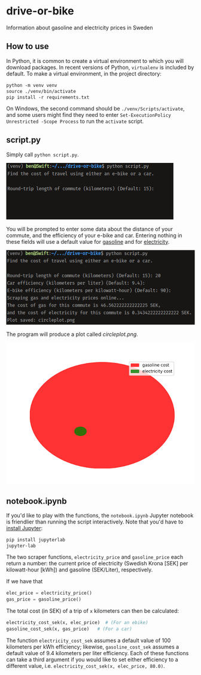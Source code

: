# drive-or-bike
Information about gasoline and electricity prices in Sweden

## How to use

In Python, it is common to create a virtual environment to which you will download packages. In recent versions of
Python, `virtualenv` is included by default. To make a virtual environment, in the project directory:

```commandline
python -m venv venv
source ./venv/bin/activate
pip install -r requirements.txt
```

On Windows, the second command should be `./venv/Scripts/activate`, and some users might find they need to enter 
`Set-ExecutionPolicy Unrestricted -Scope Process` to run the `activate` script.

## script.py

Simply call `python script.py`. 

![Call the program](images/ss1.png?raw=true "Calling the program")

You will be prompted to enter some data about the distance of your commute, and the efficiency of your e-bike and car.
Entering nothing in these fields will use a default value for [gasoline](https://www.bts.gov/content/average-fuel-efficiency-us-passenger-cars-and-light-trucks)
and for [electricity](https://www.ebikejourney.com/ebike/).

![Running the program](images/ss2.png?raw=true "Running the program")

The program will produce a plot called *circleplot.png*.

![Plot](images/circleplot.png?raw=true "Plot")

## notebook.ipynb

If you'd like to play with the functions, the `notebook.ipynb` Jupyter notebook is friendlier than running the script interactively.
Note that you'd have to [install Jupyter](https://jupyter.org/install):

```commandline
pip install jupyterlab
jupyter-lab
```

The two scraper functions, `electricity_price` and `gasoline_price` each return a number: the current price of electricity (Swedish Krona [SEK] per kilowatt-hour [kWh]) and gasoline (SEK/Liter), respectively.

If we have that
```python
elec_price = electricity_price()
gas_price = gasoline_price()
```

The total cost (in SEK) of a trip of `x` kilometers can then be calculated:
```python
electricity_cost_sek(x, elec_price)  # (For an ebike)
gasoline_cost_sek(x, gas_price)   # (For a car)
```

The function `electricity_cost_sek` assumes a default value of 100 kilometers per kWh efficiency; likewise, `gasoline_cost_sek` assumes a default value of 9.4 kilometers per liter efficiency. Each of these functions can take a third argument if you would like to set either efficiency to a different value, i.e. `electricity_cost_sek(x, elec_price, 80.0)`.
